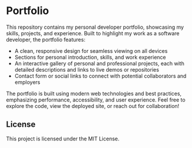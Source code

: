 # Portfolio
This repository contains my personal developer portfolio, showcasing my skills, projects, and experience. Built to highlight my work as a software developer, the portfolio features:

- A clean, responsive design for seamless viewing on all devices
- Sections for personal introduction, skills, and work experience
- An interactive gallery of personal and professional projects, each with detailed descriptions and links to live demos or repositories
- Contact form or social links to connect with potential collaborators and employers

The portfolio is built using modern web technologies and best practices, emphasizing performance, accessibility, and user experience. Feel free to explore the code, view the deployed site, or reach out for collaboration!

## License

This project is licensed under the MIT License.
